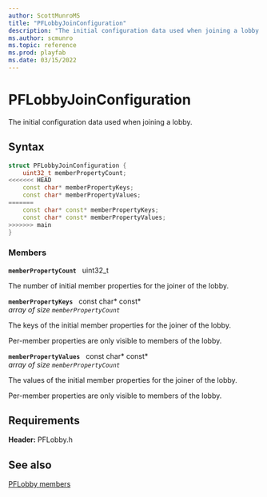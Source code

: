 ```yaml
---
author: ScottMunroMS
title: "PFLobbyJoinConfiguration"
description: "The initial configuration data used when joining a lobby."
ms.author: scmunro
ms.topic: reference
ms.prod: playfab
ms.date: 03/15/2022
---
```


# PFLobbyJoinConfiguration  

The initial configuration data used when joining a lobby.  

## Syntax  
  
```cpp
struct PFLobbyJoinConfiguration {  
    uint32_t memberPropertyCount;  
<<<<<<< HEAD
    const char* memberPropertyKeys;  
    const char* memberPropertyValues;  
=======
    const char* const* memberPropertyKeys;  
    const char* const* memberPropertyValues;  
>>>>>>> main
}  
```
  
### Members  
  
**`memberPropertyCount`** &nbsp; uint32_t  
  
The number of initial member properties for the joiner of the lobby.
  
**`memberPropertyKeys`** &nbsp; const char* const*  
*array of size `memberPropertyCount`*  
  
The keys of the initial member properties for the joiner of the lobby.
  
Per-member properties are only visible to members of the lobby.
  
**`memberPropertyValues`** &nbsp; const char* const*  
*array of size `memberPropertyCount`*  
  
The values of the initial member properties for the joiner of the lobby.
  
Per-member properties are only visible to members of the lobby.
  
  
## Requirements  
  
**Header:** PFLobby.h
  
## See also  
[PFLobby members](../pflobby_members.md)  

  
  
